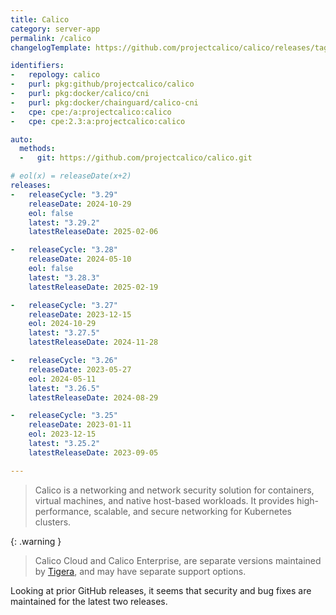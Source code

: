 ```yaml
---
title: Calico
category: server-app
permalink: /calico
changelogTemplate: https://github.com/projectcalico/calico/releases/tag/v__LATEST__

identifiers:
-   repology: calico
-   purl: pkg:github/projectcalico/calico
-   purl: pkg:docker/calico/cni
-   purl: pkg:docker/chainguard/calico-cni
-   cpe: cpe:/a:projectcalico:calico
-   cpe: cpe:2.3:a:projectcalico:calico

auto:
  methods:
  -   git: https://github.com/projectcalico/calico.git

# eol(x) = releaseDate(x+2)
releases:
-   releaseCycle: "3.29"
    releaseDate: 2024-10-29
    eol: false
    latest: "3.29.2"
    latestReleaseDate: 2025-02-06

-   releaseCycle: "3.28"
    releaseDate: 2024-05-10
    eol: false
    latest: "3.28.3"
    latestReleaseDate: 2025-02-19

-   releaseCycle: "3.27"
    releaseDate: 2023-12-15
    eol: 2024-10-29
    latest: "3.27.5"
    latestReleaseDate: 2024-11-28

-   releaseCycle: "3.26"
    releaseDate: 2023-05-27
    eol: 2024-05-11
    latest: "3.26.5"
    latestReleaseDate: 2024-08-29

-   releaseCycle: "3.25"
    releaseDate: 2023-01-11
    eol: 2023-12-15
    latest: "3.25.2"
    latestReleaseDate: 2023-09-05

---
```


> Calico is a networking and network security solution for containers, virtual
> machines, and native host-based workloads. It provides high-performance,
> scalable, and secure networking for Kubernetes clusters.

{: .warning }
> Calico Cloud and Calico Enterprise, are separate versions maintained by
> [Tigera](https://www.tigera.io/tigera-products), and may have separate support
> options.

Looking at prior GitHub releases, it seems that security and bug fixes are
maintained for the latest two releases.
